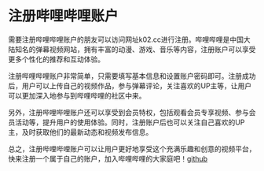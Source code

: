# 注册哔哩哔哩账户

需要注册哔哩哔哩账户的朋友可以访问网址k02.cc进行注册。哔哩哔哩是中国大陆知名的弹幕视频网站，拥有丰富的动漫、游戏、音乐等内容，注册账户可以享受更多个性化的推荐和互动体验。

注册哔哩哔哩账户非常简单，只需要填写基本信息和设置账户密码即可。注册成功后，用户可以上传自己的视频作品，参与弹幕评论，关注喜欢的UP主等，让用户可以更加深入地参与到哔哩哔哩的社区中来。

另外，注册哔哩哔哩账户还可以享受到会员特权，包括观看会员专享视频、参与会员活动等，提升用户的使用体验。同时，注册账户后也可以关注自己喜欢的UP主，及时获取他们的最新动态和视频发布信息。

总之，注册哔哩哔哩账户可以让用户更好地享受这个充满乐趣和创意的视频平台，快来注册一个属于自己的账户，加入哔哩哔哩的大家庭吧！[github](https://github.com)